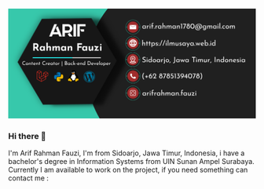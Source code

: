 ![header](https://github.com/arifrahmanfauzi/arifrahmanfauzi/blob/master/header-github.png)

### Hi there 👋

I'm Arif Rahman Fauzi, I'm from Sidoarjo, Jawa Timur, Indonesia, i have a bachelor's degree in Information Systems from UIN Sunan Ampel Surabaya. Currently I am available to work on the project, if you need something can contact me :
